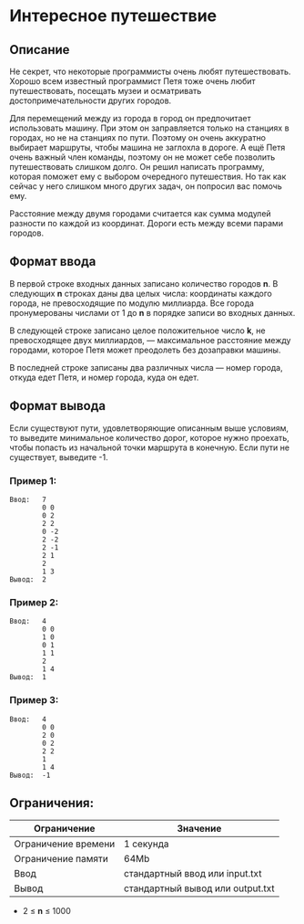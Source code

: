 # Интересное путешествие

## Описание

Не секрет, что некоторые программисты очень любят путешествовать. Хорошо всем известный программист Петя тоже очень
любит путешествовать, посещать музеи и осматривать достопримечательности других городов.

Для перемещений между из города в город он предпочитает использовать машину. При этом он заправляется только на станциях
в городах, но не на станциях по пути. Поэтому он очень аккуратно выбирает маршруты, чтобы машина не заглохла в дороге. А
ещё Петя очень важный член команды, поэтому он не может себе позволить путешествовать слишком долго. Он решил написать
программу, которая поможет ему с выбором очередного путешествия. Но так как сейчас у него слишком много других задач, он
попросил вас помочь ему.

Расстояние между двумя городами считается как сумма модулей разности по каждой из координат. Дороги есть между всеми
парами городов.

## Формат ввода

В первой строке входных данных записано количество городов __n__. В следующих __n__ строках даны два целых числа:
координаты каждого города, не превосходящие по модулю миллиарда. Все города пронумерованы числами от 1 до __n__ в
порядке записи во входных данных.

В следующей строке записано целое положительное число __k__, не превосходящее двух миллиардов, — максимальное расстояние
между городами, которое Петя может преодолеть без дозаправки машины.

В последней строке записаны два различных числа — номер города, откуда едет Петя, и номер города, куда он едет.

## Формат вывода

Если существуют пути, удовлетворяющие описанным выше условиям, то выведите минимальное количество дорог, которое нужно
проехать, чтобы попасть из начальной точки маршрута в конечную. Если пути не существует, выведите -1.

### Пример 1:

    Ввод:   7
            0 0
            0 2
            2 2
            0 -2
            2 -2
            2 -1
            2 1
            2
            1 3
    Вывод:  2

### Пример 2:

    Ввод:   4
            0 0
            1 0
            0 1
            1 1
            2
            1 4
    Вывод:  1

### Пример 3:

    Ввод:   4
            0 0
            2 0
            0 2
            2 2
            1
            1 4
    Вывод:  -1

## Ограничения:

| Ограничение         | Значение                         |
| ------------------- | -------------------------------- |
| Ограничение времени | 1 секунда                        |
| Ограничение памяти  | 64Mb                             |
| Ввод                | стандартный ввод или input.txt   |
| Вывод               | стандартный вывод или output.txt |

- 2 ≤ __n__ ≤ 1000